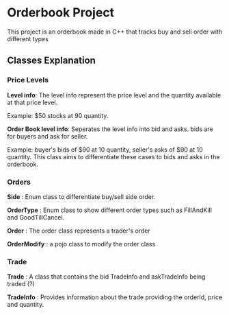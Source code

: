 # Orderbook Project

This project is an orderbook made in C++ that tracks buy and sell order with different types

## Classes Explanation

### Price Levels

**Level info**: The level info represent the price level and the quantity available at that price level. 

Example: $50 stocks at 90 quantity.

**Order Book level info**: Seperates the level info into bid and asks. bids are for buyers and ask for seller.

Example: buyer's bids of $90 at 10 quantity, seller's asks of $90 at 10 quantity. This class aims to differentiate these cases to bids and asks in the orderbook.

### Orders

**Side** : Enum class to differentiate buy/sell side order.

**OrderType** : Enum class to show different order types such as FillAndKill and GoodTillCancel.

**Order** : The order class represents a trader's order 

**OrderModify** :  a pojo class to modify the order class

### Trade

**Trade** : A class that contains the bid TradeInfo and askTradeInfo being traded (?)

**TradeInfo** : Provides information about the trade providing the orderId, price and quantity.





